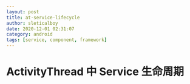 ```yaml
---
layout: post
title: at-service-lifecycle
author: sleticalboy
date: 2020-12-01 02:31:07
category: android
tags: [service, component, framework]
---
```


# ActivityThread 中 Service 生命周期
